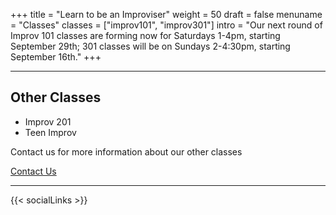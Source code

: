 +++
title = "Learn to be an Improviser"
weight = 50
draft = false
menuname = "Classes"
classes = ["improv101", "improv301"]
intro = "Our next round of Improv 101 classes are forming now for Saturdays 1-4pm, starting September 29th; 301 classes will be on Sundays 2-4:30pm, starting September 16th."
+++

---

## Other Classes

* Improv 201
* Teen Improv

Contact us for more information about our other classes

<a href="/#contact" class="button special">Contact Us</a>

---

{{< socialLinks >}}
